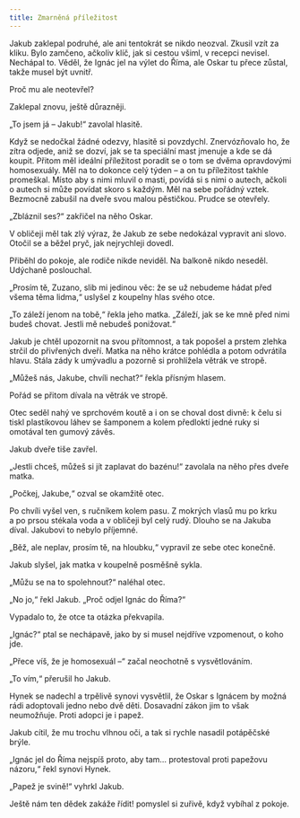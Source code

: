 ```yaml
---
title: Zmarněná příležitost
---
```


Jakub zaklepal podruhé, ale ani tentokrát se nikdo neozval. Zkusil vzít za kliku. Bylo zamčeno, ačkoliv klíč, jak si cestou všiml, v recepci nevisel. Nechápal to. Věděl, že Ignác jel na výlet do Říma, ale Oskar tu přece zůstal, takže musel být uvnitř.

Proč mu ale neotevřel?

Zaklepal znovu, ještě důrazněji.

„To jsem já – Jakub!“ zavolal hlasitě.

Když se nedočkal žádné odezvy, hlasitě si povzdychl. Znervózňovalo ho, že zítra odjede, aniž se dozví, jak se ta speciální mast jmenuje a kde se dá koupit. Přitom měl ideální příležitost poradit se o tom se dvěma opravdovými homosexuály. Měl na to dokonce celý týden – a on tu příležitost takhle promeškal. Místo aby s nimi mluvil o masti, povídá si s nimi o autech, ačkoli o autech si může povídat skoro s každým. Měl na sebe pořádný vztek. Bezmocně zabušil na dveře svou malou pěstičkou. Prudce se otevřely.

„Zbláznil ses?“ zakřičel na něho Oskar.

V obličeji měl tak zlý výraz, že Jakub ze sebe nedokázal vypravit ani slovo. Otočil se a běžel pryč, jak nejrychleji dovedl.

Přiběhl do pokoje, ale rodiče nikde neviděl. Na balkoně nikdo neseděl. Udýchaně poslouchal.

„Prosím tě, Zuzano, slib mi jedinou věc: že se už nebudeme hádat před všema těma lidma,“ uslyšel z koupelny hlas svého otce.

„To záleží jenom na tobě,“ řekla jeho matka. „Záleží, jak se ke mně před nimi budeš chovat. Jestli mě nebudeš ponižovat.“

Jakub je chtěl upozornit na svou přítomnost, a tak popošel a prstem zlehka strčil do přivřených dveří. Matka na něho krátce pohlédla a potom odvrátila hlavu. Stála zády k umývadlu a pozorně si prohlížela větrák ve stropě.

„Můžeš nás, Jakube, chvíli nechat?“ řekla přísným hlasem.

Pořád se přitom dívala na větrák ve stropě.

Otec seděl nahý ve sprchovém koutě a i on se choval dost divně: k čelu si tiskl plastikovou láhev se šamponem a kolem předloktí jedné ruky si omotával ten gumový závěs.

Jakub dveře tiše zavřel.

„Jestli chceš, můžeš si jít zaplavat do bazénu!“ zavolala na něho přes dveře matka.

„Počkej, Jakube,“ ozval se okamžitě otec.

Po chvíli vyšel ven, s ručníkem kolem pasu. Z mokrých vlasů mu po krku a po prsou stékala voda a v obličeji byl celý rudý. Dlouho se na Jakuba díval. Jakubovi to nebylo příjemné.

„Běž, ale neplav, prosím tě, na hloubku,“ vypravil ze sebe otec konečně.

Jakub slyšel, jak matka v koupelně posměšně sykla.

„Můžu se na to spolehnout?“ naléhal otec.

„No jo,“ řekl Jakub. „Proč odjel Ignác do Říma?“

Vypadalo to, že otce ta otázka překvapila.

„Ignác?“ ptal se nechápavě, jako by si musel nejdříve vzpomenout, o koho jde.

„Přece víš, že je homosexuál –“ začal neochotně s vysvětlováním.

„To vím,“ přerušil ho Jakub.

Hynek se nadechl a trpělivě synovi vysvětlil, že Oskar s Ignácem by možná rádi adoptovali jedno nebo dvě děti. Dosavadní zákon jim to však neumožňuje. Proti adopci je i papež.

Jakub cítil, že mu trochu vlhnou oči, a tak si rychle nasadil potápěčské brýle.

„Ignác jel do Říma nejspíš proto, aby tam… protestoval proti papežovu názoru,“ řekl synovi Hynek.

„Papež je svině!“ vyhrkl Jakub.

Ještě nám ten dědek zakáže řídit! pomyslel si zuřivě, když vybíhal z pokoje.
